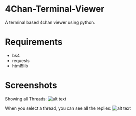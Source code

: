 # 4Chan-Terminal-Viewer
A terminal based 4chan viewer using python.

# Requirements
* bs4
* requests
* html5lib

# Screenshots
Showing all Threads:
![alt text](https://i.imgur.com/eC2xPfz.png "Threads")

When you select a thread, you can see all the replies:
![alt text](https://i.imgur.com/n0fimjQ.png "Replies")


